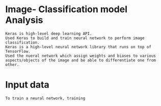 # Image- Classification model Analysis

    Keras is high-level deep learning API.
    Used Keras to build and train neural network to perform image classification.
    Keras is a high-level neural network library that runs on top of TensorFlow.
    Used the nueral network which assign weights and biases to various aspects/objects of the image and be able to differentiate one from other.
		
# Input data
    To train a neural network, training 
		

